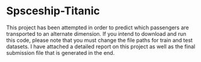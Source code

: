 # Spsceship-Titanic
This project has been attempted in order to predict which passengers are transported to an alternate dimension.
If you intend to download and run this code, please note that you must change the file paths for train and test datasets.
I have attached a detailed report on this project as well as the final submission file that is generated in the end.
